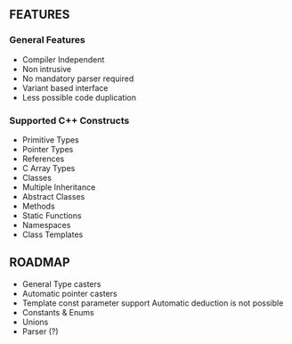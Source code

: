 ## FEATURES ##
### General Features ##
- Compiler Independent
- Non intrusive
- No mandatory parser required
- Variant based interface
- Less possible code duplication

### Supported C++ Constructs ###
- Primitive Types
- Pointer Types
- References
- C Array Types
- Classes
- Multiple Inheritance
- Abstract Classes
- Methods
- Static Functions
- Namespaces
- Class Templates

## ROADMAP ##
- General Type casters
- Automatic pointer casters
- Template const parameter support
      Automatic deduction is not possible
- Constants & Enums
- Unions
- Parser (?)